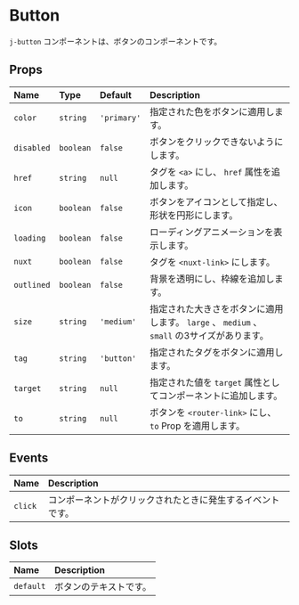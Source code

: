 # Button

`j-button` コンポーネントは、ボタンのコンポーネントです。

## Props

|Name|Type|Default|Description|
|:--|:--|:--|:--|
|`color`|`string`|`'primary'`|指定された色をボタンに適用します。|
|`disabled`|`boolean`|`false`|ボタンをクリックできないようにします。|
|`href`|`string`|`null`|タグを `<a>` にし、 `href` 属性を追加します。|
|`icon`|`boolean`|`false`|ボタンをアイコンとして指定し、形状を円形にします。|
|`loading`|`boolean`|`false`|ローディングアニメーションを表示します。|
|`nuxt`|`boolean`|`false`|タグを `<nuxt-link>` にします。|
|`outlined`|`boolean`|`false`|背景を透明にし、枠線を追加します。|
|`size`|`string`|`'medium'`|指定された大きさをボタンに適用します。 `large` 、 `medium` 、 `small` の3サイズがあります。|
|`tag`|`string`|`'button'`|指定されたタグをボタンに適用します。|
|`target`|`string`|`null`|指定された値を `target` 属性としてコンポーネントに追加します。|
|`to`|`string`|`null`|ボタンを `<router-link>` にし、 `to` Prop を適用します。|

## Events

|Name|Description|
|:--|:--|
|`click`|コンポーネントがクリックされたときに発生するイベントです。|

## Slots

|Name|Description|
|:--|:--|
|`default`|ボタンのテキストです。|
